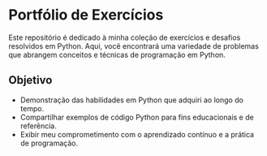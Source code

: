 # Portfólio de Exercícios
Este repositório é dedicado à minha coleção de exercícios e desafios resolvidos em Python. Aqui, você encontrará uma variedade de problemas que abrangem conceitos e técnicas de programação em Python.

## Objetivo

- Demonstração das habilidades em Python que adquiri ao longo do tempo.
- Compartilhar exemplos de código Python para fins educacionais e de referência.
- Exibir meu comprometimento com o aprendizado contínuo e a prática de programação.
